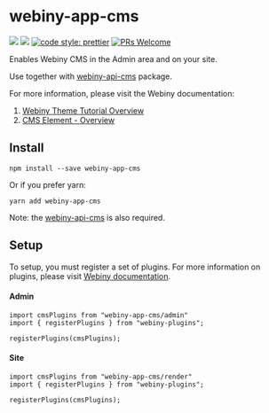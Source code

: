 # webiny-app-cms
[![](https://img.shields.io/npm/dw/webiny-app-cms.svg)](https://www.npmjs.com/package/webiny-app-cms) 
[![](https://img.shields.io/npm/v/webiny-app-cms.svg)](https://www.npmjs.com/package/webiny-app-cms)
[![code style: prettier](https://img.shields.io/badge/code_style-prettier-ff69b4.svg?style=flat-square)](https://github.com/prettier/prettier)
[![PRs Welcome](https://img.shields.io/badge/PRs-welcome-brightgreen.svg?style=flat-square)](http://makeapullrequest.com)

Enables Webiny CMS in the Admin area and on your site. 

Use together with [webiny-api-cms](../webiny-api-cms) package.

For more information, please visit the Webiny documentation:
1. [Webiny Theme Tutorial Overview](https://docs.webiny.com/docs/developer-tutorials/new-theme-overview)
2. [CMS Element - Overview](https://docs.webiny.com/docs/developer-tutorials/cms-element-overview) 
  
## Install
```
npm install --save webiny-app-cms
```

Or if you prefer yarn: 
```
yarn add webiny-app-cms
```

Note: the [webiny-api-cms](../webiny-api-cms) is also required.

## Setup
To setup, you must register a set of plugins. For more information on 
plugins, please visit [Webiny documentation](https://docs.webiny.com/docs/developer-tutorials/plugins-crash-course).

#### Admin
```
import cmsPlugins from "webiny-app-cms/admin"
import { registerPlugins } from "webiny-plugins";

registerPlugins(cmsPlugins);
```
    
#### Site
```
import cmsPlugins from "webiny-app-cms/render"
import { registerPlugins } from "webiny-plugins";

registerPlugins(cmsPlugins);
```